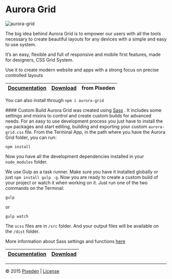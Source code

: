 # Aurora Grid


![aurora-grid](http://www.pixeden.com/media/k2/items/cache/aurora-grid-css-system-M.jpg)

The big idea behind Aurora Grid is to empower our users with all the tools necessary to create beautiful layouts for any devices with a simple and easy to use system.

It’s an easy, flexible and full of responsive and mobile first features, made for designers, CSS Grid System.

Use it to create modern website and apps with a strong focus on precise controlled layouts

| [Documentation](http://themes-pixeden.com/aurora-kit/grid)  |  [Download](http://themes-pixeden.com/aurora-kit/grid) | from Pixeden
|----------|------:|------:|

You can also install through `npm i aurora-grid`

#### Custom Build
Aurora Grid was created using [Sass](http://sass-lang.com/) . It includes some settings and mixins to control and create custom builds for advanced needs.
For an easy to use development process you just have to install the `npm` packages and start editing, building and exporting your custom `aurora-grid.css` file. From the Terminal App, in the path where you have the Aurora Grid folder, you can run:

    npm install

Now you have all the development dependencies installed in your `node_modules` folder.

We use Gulp as a task runner. Make sure you have it installed globally or just `npm install gulp -g`. Now you are ready to create a custom build of your project or watch it when working on it. Just run one of the two commands on the Terminal:

    gulp

or

    gulp watch

The `scss` files are in `/src` folder. And your output files will be available on the `/dist` folder.

More information about Sass settings and functions [here](http://themes-pixeden.com/aurora-kit/grid.html#custom-settings)

| [Documentation](http://themes-pixeden.com/aurora-kit/grid)  |  [Download](http://themes-pixeden.com/aurora-kit/grid) |
|----------|------:|

---
&copy; 2015 [Pixeden](http://www.pixeden.com/)  |  [License](http://www.pixeden.com/license)
